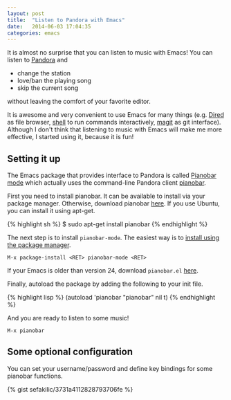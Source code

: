 ```yaml
---
layout: post
title:  "Listen to Pandora with Emacs"
date:   2014-06-03 17:04:35
categories: emacs
---
```


It is almost no surprise that you can listen to music with Emacs! You can listen
to [Pandora](http://pandora.com) and

- change the station
- love/ban the playing song
- skip the current song

without leaving the comfort of your favorite editor.

It is awesome and very convenient to use Emacs for many things
(e.g. [Dired](http://www.emacswiki.org/emacs/DiredMode) as file browser,
[shell](http://www.gnu.org/software/emacs/manual/html_node/emacs/Shell.html) to
run commands interactively, [magit](https://github.com/magit/magit) as git
interface). Although I don't think that listening to music with Emacs will make
me more effective, I started using it, because it is fun!

## Setting it up

The Emacs package that provides interface to Pandora is called
[Pianobar mode](http://www.emacswiki.org/emacs/PianobarMode) which actually uses
the command-line Pandora client [pianobar](http://6xq.net/projects/pianobar/).

First you need to install pianobar. It can be available to install via your
package manager. Otherwise, download pianobar
[here](http://6xq.net/projects/pianobar/). If you use Ubuntu, you can install it
using apt-get.

{% highlight sh %}
$ sudo apt-get install pianobar
{% endhighlight %}

The next step is to install `pianobar-mode`. The easiest way is to [install using
the package manager](http://ergoemacs.org/emacs/emacs_package_system.html).

```
M-x package-install <RET> pianobar-mode <RET>
```

If your Emacs is older than version 24, download `pianobar.el`
[here](http://www.emacswiki.org/emacs/pianobar.el).

Finally, autoload the package by adding the following to your init file.

{% highlight lisp %}
(autoload 'pianobar "pianobar" nil t)
{% endhighlight %}

And you are ready to listen to some music!

```
M-x pianobar
```

## Some optional configuration

You can set your username/password and define key bindings for some pianobar
functions.

{% gist sefakilic/3731a4112828793706fe %}


